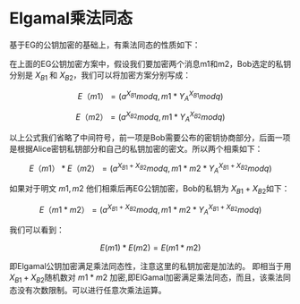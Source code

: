 # Elgamal乘法同态
基于EG的公钥加密的基础上，有乘法同态的性质如下：

在上面的EG公钥加密方案中，假设我们要加密两个消息m1和m2，Bob选定的私钥分别是 $X_{B1}$ 和 $X_{B2}$，我们可以将加密方案分别写成：

$$E（m1）=(a^{X_{B1}}modq,m1*Y_A^{X_{B1}}modq)$$

$$E（m2）=(a^{X_{B2}}modq,m1*Y_A^{X_{B2}}modq)$$

以上公式我们省略了中间符号，前一项是Bob需要公布的密钥协商部分，后面一项是根据Alice密钥私钥部分和自己的私钥加密的密文。所以两个相乘如下：

$$E（m1）*E（m2）=(a^{X_{B1}+X_{B2}}modq,m1*m2*Y_A^{X_{B1}+X_{B2}}modq)$$

如果对于明文 $m1,m2$ 他们相乘后再EG公钥加密，Bob的私钥为 $X_{B1}+X_{B2}$如下：

$$E（m1*m2）=(a^{X_{B1}+X_{B2}}modq,m1*m2*Y_A^{X_{B1}+X_{B2}}modq)$$

我们可以看到：

$$E(m1)*E(m2)=E(m1*m2)$$

即Elgamal公钥加密满足乘法同态性，注意这里的私钥加密是加法的。
即相当于用 $X_{B1}+X_{B2}$随机数对 $m1*m2$ 加密,即ElGamal加密满足乘法同态，而且，该乘法同态没有次数限制。可以进行任意次乘法运算。